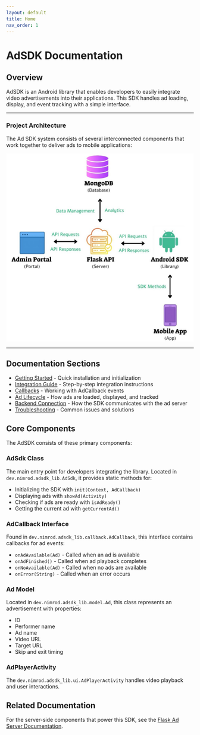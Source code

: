 ```yaml
---
layout: default
title: Home
nav_order: 1
---
```


# AdSDK Documentation

## Overview

AdSDK is an Android library that enables developers to easily integrate video advertisements into their applications. This SDK handles ad loading, display, and event tracking with a simple interface.

---

### Project Architecture

The Ad SDK system consists of several interconnected components that work together to deliver ads to mobile applications:


<div align="center">
  <img src="https://github.com/NimiB2/Android-SDK-Ads/blob/main/docs/assets/architecture-diagram.jpg"
       alt="Project Architecture Diagram" width="600"/>
</div>


---

## Documentation Sections

- [Getting Started](getting-started.md) - Quick installation and initialization
- [Integration Guide](integration-guide.md) - Step-by-step integration instructions
- [Callbacks](callbacks.md) - Working with AdCallback events
- [Ad Lifecycle](ad-lifecycle.md) - How ads are loaded, displayed, and tracked
- [Backend Connection](backend-connection.md) - How the SDK communicates with the ad server
- [Troubleshooting](troubleshooting.md) - Common issues and solutions

## Core Components

The AdSDK consists of these primary components:

### AdSdk Class
The main entry point for developers integrating the library. Located in `dev.nimrod.adsdk_lib.AdSdk`, it provides static methods for:
- Initializing the SDK with `init(Context, AdCallback)`
- Displaying ads with `showAd(Activity)`
- Checking if ads are ready with `isAdReady()`
- Getting the current ad with `getCurrentAd()`

### AdCallback Interface
Found in `dev.nimrod.adsdk_lib.callback.AdCallback`, this interface contains callbacks for ad events:
- `onAdAvailable(Ad)` - Called when an ad is available
- `onAdFinished()` - Called when ad playback completes
- `onNoAvailable(Ad)` - Called when no ads are available
- `onError(String)` - Called when an error occurs

### Ad Model
Located in `dev.nimrod.adsdk_lib.model.Ad`, this class represents an advertisement with properties:
- ID
- Performer name
- Ad name
- Video URL
- Target URL
- Skip and exit timing

### AdPlayerActivity
The `dev.nimrod.adsdk_lib.ui.AdPlayerActivity` handles video playback and user interactions.

## Related Documentation

For the server-side components that power this SDK, see the [Flask Ad Server Documentation](https://nimib2.github.io/Ad-Server/).
